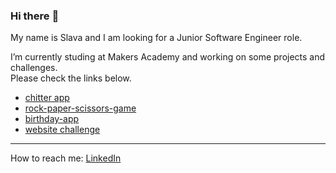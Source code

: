 ### Hi there :flamingo:

My name is Slava and I am looking for a Junior Software Engineer role.

I’m currently studing at Makers Academy and working on some projects and challenges.  
Please check the links below.

- [chitter app](https://chitter---app.herokuapp.com/) 
- [rock-paper-scissors-game](https://rock---paper---scissors.herokuapp.com/)
- [birthday-app](https://birth-day-app.herokuapp.com/)
- [website challenge](https://shecodesproject2020.s3.eu-west-2.amazonaws.com/new_site.html)

---
How to reach me: [LinkedIn](https://www.linkedin.com/in/yaroslava-yates-629517221/)
